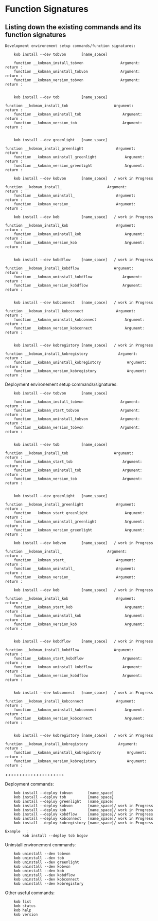 
# Function Signatures

## Listing down the existing commands and its function signatures
	
	Development environement setup commands/function signatures:
       
        kob install --dev tobvon       [name_space]       
        
        function __kobman_install_tobvon             	 Argument:             return :
        function __kobman_uninstall_tobvon           	 Argument:             return :
        function __kobman_version_tobvon             	 Argument:             return :
        
        
        kob install --dev tob          [name_space]
	
	function __kobman_install_tob               	  Argument:             return :
        function __kobman_uninstall_tob             	  Argument:             return :
        function __kobman_version_tob               	  Argument:             return :
	
	
        kob install --dev greenlight   [name_space]
	
	function __kobman_install_greenlight               Argument:             return :
        function __kobman_uninstall_greenlight             Argument:             return :
        function __kobman_version_greenlight               Argument:             return :
	
        kob install --dev kobvon       [name_space]   / work in Progress
	
	function __kobman_install_               	   Argument:             return :
        function __kobman_uninstall_             	   Argument:             return :
        function __kobman_version_               	   Argument:             return :
	
        kob install --dev kob          [name_space]   / work in Progress
	
	function __kobman_install_kob               	   Argument:             return :
        function __kobman_uninstall_kob             	   Argument:             return :
        function __kobman_version_kob               	   Argument:             return :
	
	
        kob install --dev kobdflow     [name_space]   / work in Progress
	
	function __kobman_install_kobdflow                Argument:             return :
        function __kobman_uninstall_kobdflow              Argument:             return :
        function __kobman_version_kobdflow                Argument:             return :
	
	
        kob install --dev kobconnect   [name_space]   / work in Progress 
	
	function __kobman_install_kobconnect               Argument:             return :
        function __kobman_uninstall_kobconnect             Argument:             return :
        function __kobman_version_kobconnect               Argument:             return :
	
	
        kob install --dev kobregistory [name_space]   / work in Progress
	
	function __kobman_install_kobregistory              Argument:             return :
        function __kobman_uninstall_kobregistory            Argument:             return :
        function __kobman_version_kobregistory              Argument:             return :



Deployment environement setup commands/signatures:
       
        kob install --dev tobvon       [name_space]       
        
        function __kobman_install_tobvon             	 Argument:             return :
        function __kobman_start_tobvon               	 Argument:             return :
        function __kobman_uninstall_tobvon           	 Argument:             return :
        function __kobman_version_tobvon             	 Argument:             return :
        
        
        kob install --dev tob          [name_space]
	
	function __kobman_install_tob               	  Argument:             return :
        function __kobman_start_tob                 	  Argument:             return :
        function __kobman_uninstall_tob             	  Argument:             return :
        function __kobman_version_tob               	  Argument:             return :
	
	
        kob install --dev greenlight   [name_space]
	
	function __kobman_install_greenlight               Argument:             return :
        function __kobman_start_greenlight                 Argument:             return :
        function __kobman_uninstall_greenlight             Argument:             return :
        function __kobman_version_greenlight               Argument:             return :
	
        kob install --dev kobvon       [name_space]   / work in Progress
	
	function __kobman_install_               	   Argument:             return :
        function __kobman_start_                 	   Argument:             return :
        function __kobman_uninstall_             	   Argument:             return :
        function __kobman_version_               	   Argument:             return :
	
        kob install --dev kob          [name_space]   / work in Progress
	
	function __kobman_install_kob               	   Argument:             return :
        function __kobman_start_kob                 	   Argument:             return :
        function __kobman_uninstall_kob             	   Argument:             return :
        function __kobman_version_kob               	   Argument:             return :
	
	
        kob install --dev kobdflow     [name_space]   / work in Progress
	
	function __kobman_install_kobdflow                Argument:             return :
        function __kobman_start_kobdflow                  Argument:             return :
        function __kobman_uninstall_kobdflow              Argument:             return :
        function __kobman_version_kobdflow                Argument:             return :
	
	
        kob install --dev kobconnect   [name_space]   / work in Progress 
	
	function __kobman_install_kobconnect               Argument:             return :
        function __kobman_uninstall_kobconnect             Argument:             return :
        function __kobman_version_kobconnect               Argument:             return :
	
	
        kob install --dev kobregistory [name_space]   / work in Progress
	
	function __kobman_install_kobregistory              Argument:             return :
        function __kobman_uninstall_kobregistory            Argument:             return :
        function __kobman_version_kobregistory              Argument:             return :

+++++++++++++++++++++


        
Deployment commands:
        
        kob install --deploy tobvon       [name_space]       
        kob install --deploy tob          [name_space]
        kob install --deploy greenlight   [name_space]
        kob install --deploy kobvon       [name_space]/ work in Progress
        kob install --deploy kob          [name_space]/ work in Progress
        kob install --deploy kobdflow     [name_space]/ work in Progress
        kob install --deploy kobconnect   [name_space]/ work in Progress        
        kob install --deploy kobregistory [name_space]/ work in Progress
        
	Example   :
            kob install --deploy tob bcgov
Uninstall environement  commands:
       
        kob uninstall --dev tobvon             
        kob uninstall --dev tob         
        kob uninstall --dev greenlight  
        kob uninstall --dev kobvon       
        kob uninstall --dev kob          
        kob uninstall --dev kobdflow     
        kob uninstall --dev kobconnect           
        kob uninstall --dev kobregistory 

                
        
Other useful commands:        
  
             
        kob list
        kob status        
        kob help     
        kob version     
